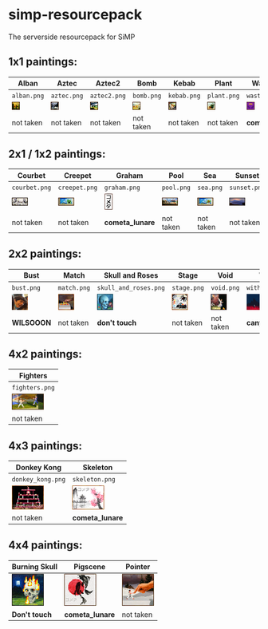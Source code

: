 # simp-resourcepack
The serverside resourcepack for SiMP

## 1x1 paintings:
| Alban | Aztec | Aztec2 | Bomb | Kebab | Plant | Wastelands |
|-------|-------|--------|------|-------|-------|------------|
|`alban.png`|`aztec.png`|`aztec2.png`|`bomb.png`|`kebab.png`|`plant.png`|`wastelands.png`|
|![alban](https://github.com/J-onasJones/simp-resourcepack/raw/main/SiMP-resources/assets/minecraft/textures/painting/alban.png)|![aztec](https://github.com/J-onasJones/simp-resourcepack/raw/main/SiMP-resources/assets/minecraft/textures/painting/aztec.png)|![aztec2](https://github.com/J-onasJones/simp-resourcepack/raw/main/SiMP-resources/assets/minecraft/textures/painting/aztec2.png)|![bomb](https://github.com/J-onasJones/simp-resourcepack/raw/main/SiMP-resources/assets/minecraft/textures/painting/bomb.png)|![kebab](https://github.com/J-onasJones/simp-resourcepack/raw/main/SiMP-resources/assets/minecraft/textures/painting/kebab.png)|![plant](https://github.com/J-onasJones/simp-resourcepack/raw/main/SiMP-resources/assets/minecraft/textures/painting/plant.png)|![wasteland](https://github.com/J-onasJones/simp-resourcepack/raw/main/SiMP-resources/assets/minecraft/textures/painting/wasteland.png)|
|not taken|not taken|not taken|not taken|not taken|not taken|**cometa_lunare**|

## 2x1 / 1x2 paintings:
| Courbet | Creepet | Graham | Pool | Sea | Sunset | Wanderer |
|-------|-------|--------|------|-------|-------|------------|
|`courbet.png`|`creepet.png`|`graham.png`|`pool.png`|`sea.png`|`sunset.png`|`wanderer.png`|
|![courbet](https://github.com/J-onasJones/simp-resourcepack/raw/main/SiMP-resources/assets/minecraft/textures/painting/courbet.png)|![creebet](https://github.com/J-onasJones/simp-resourcepack/raw/main/SiMP-resources/assets/minecraft/textures/painting/creebet.png)|![graham](https://github.com/J-onasJones/simp-resourcepack/raw/main/SiMP-resources/assets/minecraft/textures/painting/graham.png)|![pool](https://github.com/J-onasJones/simp-resourcepack/raw/main/SiMP-resources/assets/minecraft/textures/painting/pool.png)|![sea](https://github.com/J-onasJones/simp-resourcepack/raw/main/SiMP-resources/assets/minecraft/textures/painting/sea.png)|![sunset](https://github.com/J-onasJones/simp-resourcepack/raw/main/SiMP-resources/assets/minecraft/textures/painting/sunset.png)|![wanderer](https://github.com/J-onasJones/simp-resourcepack/raw/main/SiMP-resources/assets/minecraft/textures/painting/wanderer.png)|
|not taken|not taken|**cometa_lunare**|not taken|not taken|not taken|not taken|

## 2x2 paintings:
| Bust | Match | Skull and Roses | Stage | Void | Wither |
|-------|-------|--------|------|-------|-------|
|`bust.png`|`match.png`|`skull_and_roses.png`|`stage.png`|`void.png`|`wither.png`|
|![bust](https://github.com/J-onasJones/simp-resourcepack/raw/main/SiMP-resources/assets/minecraft/textures/painting/bust.png)|![match](https://github.com/J-onasJones/simp-resourcepack/raw/main/SiMP-resources/assets/minecraft/textures/painting/match.png)|![skull_and_roses](https://github.com/J-onasJones/simp-resourcepack/raw/main/SiMP-resources/assets/minecraft/textures/painting/skull_and_roses.png)|![stage](https://github.com/J-onasJones/simp-resourcepack/raw/main/SiMP-resources/assets/minecraft/textures/painting/stage.png)|![void](https://github.com/J-onasJones/simp-resourcepack/raw/main/SiMP-resources/assets/minecraft/textures/painting/void.png)|![wither](https://github.com/J-onasJones/simp-resourcepack/raw/main/SiMP-resources/assets/minecraft/textures/painting/wither.png)|
|**WILSOOON**|not taken|**don't touch**|not taken|not taken|**canyon_moon**|
## 4x2 paintings:
| Fighters |
| --- |
|`fighters.png`|
|![fighters](https://github.com/J-onasJones/simp-resourcepack/raw/main/SiMP-resources/assets/minecraft/textures/painting/fighters.png)|
|not taken|

## 4x3 paintings:
|Donkey Kong| Skeleton|
| --- | -- |
|`donkey_kong.png`|`skeleton.png`|
|![donkey_kong](https://github.com/J-onasJones/simp-resourcepack/raw/main/SiMP-resources/assets/minecraft/textures/painting/donkey_kong.png)|![skeleton](https://github.com/J-onasJones/simp-resourcepack/raw/main/SiMP-resources/assets/minecraft/textures/painting/skeleton.png)|
|not taken|**cometa_lunare**|

## 4x4 paintings:
| Burning Skull | Pigscene | Pointer |
| --- | --- | --- |
|![burning_skull](https://github.com/J-onasJones/simp-resourcepack/raw/main/SiMP-resources/assets/minecraft/textures/painting/burning_skull.png)|![pigscene](https://github.com/J-onasJones/simp-resourcepack/raw/main/SiMP-resources/assets/minecraft/textures/painting/pigscene.png)|![pointer](https://github.com/J-onasJones/simp-resourcepack/raw/main/SiMP-resources/assets/minecraft/textures/painting/pointer.png)|
|**Don't touch**|**cometa_lunare**|not taken|
